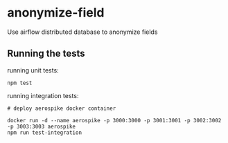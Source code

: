 # anonymize-field

Use airflow distributed database to anonymize fields

## Running the tests

running unit tests: 
```
npm test
```

running integration tests: 
```
# deploy aerospike docker container

docker run -d --name aerospike -p 3000:3000 -p 3001:3001 -p 3002:3002 -p 3003:3003 aerospike
npm run test-integration
```

